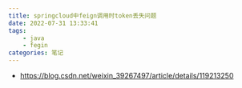 ```yaml
---
title: springcloud中feign调用时token丢失问题
date: 2022-07-31 13:33:41
tags:
	- java
    - fegin
categories: 笔记
---
```



+ https://blog.csdn.net/weixin_39267497/article/details/119213250